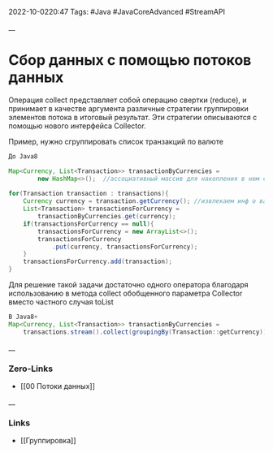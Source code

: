 2022-10-0220:47
Tags: #Java #JavaCoreAdvanced #StreamAPI 

__
# Сбор данных с помощью потоков данных
Операция collect представляет собой операцию свертки (reduce), и принимает в качестве аргумента различные стратегии группировки элементов потока в итоговый результат. Эти стратегии описываются с помощью нового интерфейса Collector.

Пример, нужно сгруппировать список транзакций по валюте
```java
До Java8

Map<Currency, List<Transaction>> transactionByCurrencies =  
        new HashMap<>();  //ассоциативный массив для накопления в нем сгрупп транз
  
for(Transaction transaction : transactions){
	Currency currency = transaction.getCurrency(); //извлекаем инф о валюте
	List<Transaction> transactionsForCurrency =
		transactionByCurrencies.get(currency);
	if(transactionsForCurrency == null){
		transactionsForCurrency = new ArrayList<>();
		transactionsForCurrency
			.put(currency, transactionsForCurrency);
	}
	transactionsForCurrency.add(transaction);
}
```
Для решение такой задачи достаточно одного оператора благодаря использованию в метода collect обобщенного параметра Collector вместо частного случая toList
```java
В Java8+
Map<Currency, List<Transaction>> transactionByCurrencies =
	transactions.stream().collect(groupingBy(Transaction::getCurrency));
```

__
### Zero-Links
- [[00 Потоки данных]]

__
### Links
- [[Группировка]]


